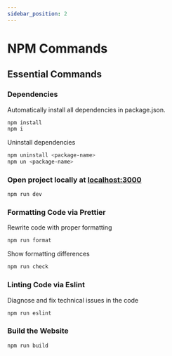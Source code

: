 ```yaml
---
sidebar_position: 2
---
```


# NPM Commands

## Essential Commands

### Dependencies
Automatically install all dependencies in package.json.
```bash
npm install 
npm i
```
Uninstall dependencies
```bash
npm uninstall <package-name>
npm un <package-name>
```


### Open project locally at [localhost:3000](localhost:3000)
```bash
npm run dev
```

### Formatting Code via Prettier
Rewrite code with proper formatting
```bash
npm run format
```
Show formatting differences
```bash
npm run check
```

### Linting Code via Eslint
Diagnose and fix technical issues in the code
```bash
npm run eslint
```

### Build the Website
```bash
npm run build
```
